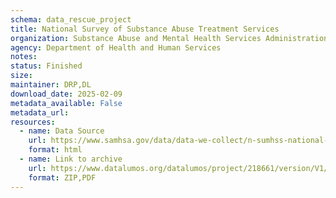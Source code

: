 ```yaml
---
schema: data_rescue_project 
title: National Survey of Substance Abuse Treatment Services
organization: Substance Abuse and Mental Health Services Administration (SAMHSA)
agency: Department of Health and Human Services
notes: 
status: Finished
size: 
maintainer: DRP,DL
download_date: 2025-02-09
metadata_available: False
metadata_url: 
resources:
  - name: Data Source
    url: https://www.samhsa.gov/data/data-we-collect/n-sumhss-national-substance-use-and-mental-health-services-survey/datafiles
    format: html
  - name: Link to archive
    url: https://www.datalumos.org/datalumos/project/218661/version/V1/view
    format: ZIP,PDF
---
```

